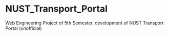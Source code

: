 # NUST_Transport_Portal
Web Engineering Project of 5th Semester, development of NUST Transport Portal (unofficial)
